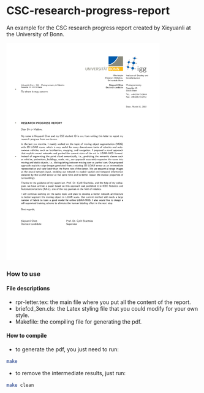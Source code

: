 # CSC-research-progress-report
An example for the CSC research progress report created by Xieyuanli at the University of Bonn.

<img src="rpr-letter.png" width="400">

### How to use
#### File descriptions

- rpr-letter.tex: the main file where you put all the content of the report.
- briefcd_3en.cls: the Latex styling file that you could modify for your own style.
- Makefile: the compiling file for generating the pdf.

#### How to compile

- to generate the pdf, you just need to run:
```bash
make
```

- to remove the intermediate results, just run:
```bash
make clean
```


